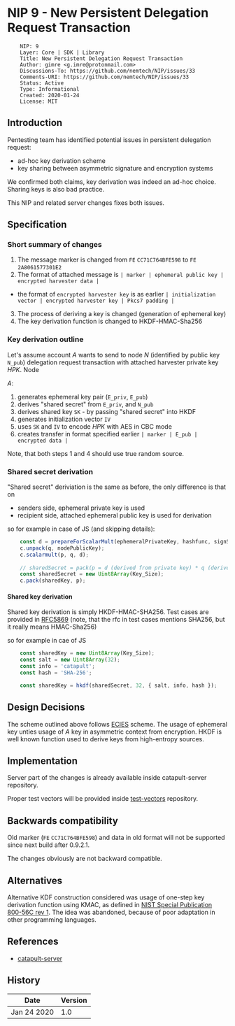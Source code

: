 # NIP 9 - New Persistent Delegation Request Transaction

```
    NIP: 9
    Layer: Core | SDK | Library
    Title: New Persistent Delegation Request Transaction
    Author: gimre <g.imre@protonmail.com>
    Discussions-To: https://github.com/nemtech/NIP/issues/33
    Comments-URI: https://github.com/nemtech/NIP/issues/33
    Status: Active
    Type: Informational
    Created: 2020-01-24
    License: MIT
```

## Introduction

Pentesting team has identified potential issues in persistent delegation request:
 * ad-hoc key derivation scheme
 * key sharing between asymmetric signature and encryption systems

We confirmed both claims, key derivation was indeed an ad-hoc choice.
Sharing keys is also bad practice.

This NIP and related server changes fixes both issues.

## Specification

### Short summary of changes

1. The message marker is changed from `FE` `CC71C764BFE598` to `FE` `2A8061577301E2`
2. The format of attached message is `| marker | ephemeral public key | encrypted harvester data |`
  * the format of `encrypted harvester key` is as earlier `| initialization vector | encrypted harvester key | Pkcs7 padding |`
3. The process of deriving a key is changed (generation of ephemeral key)
4. The key derivation function is changed to HKDF-HMAC-Sha256

### Key derivation outline

Let's assume account _A_ wants to send to node _N_ (identified by public key `N_pub`) delegation request transaction with attached harvester private key _HPK_.
Node 

_A_:
1. generates ephemeral key pair (`E_priv`, `E_pub`)
2. derives "shared secret" from `E_priv`, and `N_pub`
3. derives shared key `SK` - by passing "shared secret" into HKDF
4. generates initialization vector `IV`
5. uses `SK` and `IV` to encode _HPK_ with AES in CBC mode
6. creates transfer in format specified earlier `| marker | E_pub | encrypted data |`

Note, that both steps 1 and 4 should use true random source.

### Shared secret derivation

"Shared secret" deriviation is the same as before, the only difference is that on
 * senders side, ephemeral private key is used
 * recipient side, attached ephemeral public key is used for derivation

so for example in case of JS (and skipping details):
```js
	const d = prepareForScalarMult(ephemeralPrivateKey, hashfunc, signSchema);
	c.unpack(q, nodePublicKey);
	c.scalarmult(p, q, d);
	
	// sharedSecret = pack(p = d (derived from private key) * q (derived from public key))
	const sharedSecret = new Uint8Array(Key_Size);
	c.pack(sharedKey, p);
```

#### Shared key derivation

Shared key derivation is simply HKDF-HMAC-SHA256.
Test cases are provided in [RFC5869](https://tools.ietf.org/html/rfc5869)
(note, that the rfc in test cases mentions SHA256, but it really means HMAC-Sha256)

so for example in cae of JS
```js
	const sharedKey = new Uint8Array(Key_Size);
	const salt = new Uint8Array(32);
	const info = 'catapult';
	const hash = 'SHA-256';

	const sharedKey = hkdf(sharedSecret, 32, { salt, info, hash });
```

## Design Decisions

The scheme outlined above follows [ECIES](https://en.wikipedia.org/wiki/Integrated_Encryption_Scheme) scheme.
The usage of ephemeral key unties usage of _A_ key in asymmetric context from encryption.
HKDF is well known function used to derive keys from high-entropy sources.

## Implementation

Server part of the changes is already available inside catapult-server repository.

Proper test vectors will be provided inside [test-vectors](https://github.com/nemtech/test-vectors) repository.


## Backwards compatibility

Old marker (`FE` `CC71C764BFE598`) and data in old format will not be supported since next build after 0.9.2.1.

The changes obviously are not backward compatible.

## Alternatives

Alternative KDF construction considered was usage of one-step key derivation function using KMAC, as defined in
[NIST Special Publication 800-56C rev 1](https://nvlpubs.nist.gov/nistpubs/SpecialPublications/NIST.SP.800-56Cr1.pdf).
The idea was abandoned, because of poor adaptation in other programming languages.


## References

* [catapult-server](https://github.com/nemtech/catapult-server/)

## History

| **Date**      | **Version**   |
| ------------- | ------------- |
| Jan 24 2020   | 1.0           |

